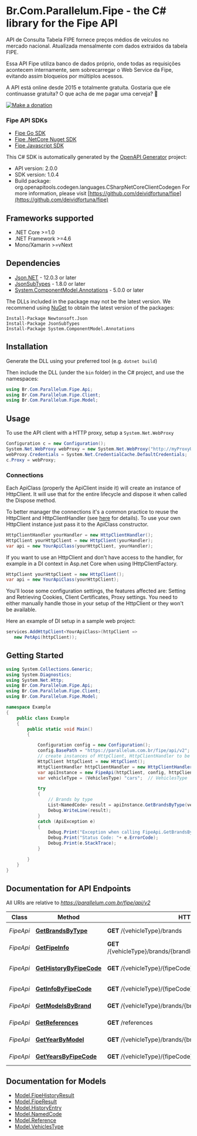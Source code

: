 # Br.Com.Parallelum.Fipe - the C# library for the Fipe API

API de Consulta Tabela FIPE fornece preços médios de veículos no mercado nacional. Atualizada mensalmente com dados extraidos da tabela FIPE. 

 Essa API Fipe utiliza banco de dados próprio, onde todas as requisições acontecem internamente, sem sobrecarregar o Web Service da Fipe, evitando assim bloqueios por múltiplos acessos. 

 A API está online desde 2015 e totalmente gratuíta. Gostaria que ele continuasse gratuíta? O que acha de me pagar uma cerveja? 🍺 

 [![Make a donation](https://www.paypalobjects.com/pt_BR/BR/i/btn/btn_donateCC_LG.gif)](https://www.paypal.com/cgi-bin/webscr?cmd=_s-xclick&hosted_button_id=QUPMYWH6XAC5G) 
 ### Fipe API SDKs
 - [Fipe Go SDK](https://pkg.go.dev/github.com/parallelum/fipe-go)
 - [Fipe .NetCore Nuget SDK](https://www.nuget.org/packages/Br.Com.Parallelum.Fipe/)
 - [Fipe Javascript SDK](https://github.com/deividfortuna/fipe-promise)
 

This C# SDK is automatically generated by the [OpenAPI Generator](https://openapi-generator.tech) project:

- API version: 2.0.0
- SDK version: 1.0.4
- Build package: org.openapitools.codegen.languages.CSharpNetCoreClientCodegen
    For more information, please visit [https://github.com/deividfortuna/fipe](https://github.com/deividfortuna/fipe)

## Frameworks supported
- .NET Core >=1.0
- .NET Framework >=4.6
- Mono/Xamarin >=vNext

## Dependencies

- [Json.NET](https://www.nuget.org/packages/Newtonsoft.Json/) - 12.0.3 or later
- [JsonSubTypes](https://www.nuget.org/packages/JsonSubTypes/) - 1.8.0 or later
- [System.ComponentModel.Annotations](https://www.nuget.org/packages/System.ComponentModel.Annotations) - 5.0.0 or later

The DLLs included in the package may not be the latest version. We recommend using [NuGet](https://docs.nuget.org/consume/installing-nuget) to obtain the latest version of the packages:
```
Install-Package Newtonsoft.Json
Install-Package JsonSubTypes
Install-Package System.ComponentModel.Annotations
```
## Installation
Generate the DLL using your preferred tool (e.g. `dotnet build`)

Then include the DLL (under the `bin` folder) in the C# project, and use the namespaces:
```csharp
using Br.Com.Parallelum.Fipe.Api;
using Br.Com.Parallelum.Fipe.Client;
using Br.Com.Parallelum.Fipe.Model;
```
## Usage

To use the API client with a HTTP proxy, setup a `System.Net.WebProxy`
```csharp
Configuration c = new Configuration();
System.Net.WebProxy webProxy = new System.Net.WebProxy("http://myProxyUrl:80/");
webProxy.Credentials = System.Net.CredentialCache.DefaultCredentials;
c.Proxy = webProxy;
```

### Connections
Each ApiClass (properly the ApiClient inside it) will create an instance of HttpClient. It will use that for the entire lifecycle and dispose it when called the Dispose method.

To better manager the connections it's a common practice to reuse the HttpClient and HttpClientHandler (see [here](https://docs.microsoft.com/en-us/dotnet/architecture/microservices/implement-resilient-applications/use-httpclientfactory-to-implement-resilient-http-requests#issues-with-the-original-httpclient-class-available-in-net) for details). To use your own HttpClient instance just pass it to the ApiClass constructor.

```csharp
HttpClientHandler yourHandler = new HttpClientHandler();
HttpClient yourHttpClient = new HttpClient(yourHandler);
var api = new YourApiClass(yourHttpClient, yourHandler);
```

If you want to use an HttpClient and don't have access to the handler, for example in a DI context in Asp.net Core when using IHttpClientFactory.

```csharp
HttpClient yourHttpClient = new HttpClient();
var api = new YourApiClass(yourHttpClient);
```
You'll loose some configuration settings, the features affected are: Setting and Retrieving Cookies, Client Certificates, Proxy settings. You need to either manually handle those in your setup of the HttpClient or they won't be available.

Here an example of DI setup in a sample web project:

```csharp
services.AddHttpClient<YourApiClass>(httpClient =>
   new PetApi(httpClient));
```


## Getting Started

```csharp
using System.Collections.Generic;
using System.Diagnostics;
using System.Net.Http;
using Br.Com.Parallelum.Fipe.Api;
using Br.Com.Parallelum.Fipe.Client;
using Br.Com.Parallelum.Fipe.Model;

namespace Example
{
    public class Example
    {
        public static void Main()
        {

            Configuration config = new Configuration();
            config.BasePath = "https://parallelum.com.br/fipe/api/v2";
            // create instances of HttpClient, HttpClientHandler to be reused later with different Api classes
            HttpClient httpClient = new HttpClient();
            HttpClientHandler httpClientHandler = new HttpClientHandler();
            var apiInstance = new FipeApi(httpClient, config, httpClientHandler);
            var vehicleType = (VehiclesType) "cars";  // VehiclesType | Type of vehicle

            try
            {
                // Brands by type
                List<NamedCode> result = apiInstance.GetBrandsByType(vehicleType);
                Debug.WriteLine(result);
            }
            catch (ApiException e)
            {
                Debug.Print("Exception when calling FipeApi.GetBrandsByType: " + e.Message );
                Debug.Print("Status Code: "+ e.ErrorCode);
                Debug.Print(e.StackTrace);
            }

        }
    }
}
```

## Documentation for API Endpoints

All URIs are relative to *https://parallelum.com.br/fipe/api/v2*

Class | Method | HTTP request | Description
------------ | ------------- | ------------- | -------------
*FipeApi* | [**GetBrandsByType**](docs/FipeApi.md#getbrandsbytype) | **GET** /{vehicleType}/brands | Brands by type
*FipeApi* | [**GetFipeInfo**](docs/FipeApi.md#getfipeinfo) | **GET** /{vehicleType}/brands/{brandId}/models/{modelId}/years/{yearId} | Fipe info
*FipeApi* | [**GetHistoryByFipeCode**](docs/FipeApi.md#gethistorybyfipecode) | **GET** /{vehicleType}/{fipeCode}/years/{yearId}/history | Fipe price history by Fipe code
*FipeApi* | [**GetInfoByFipeCode**](docs/FipeApi.md#getinfobyfipecode) | **GET** /{vehicleType}/{fipeCode}/years/{yearId} | Fipe info by Fipe code
*FipeApi* | [**GetModelsByBrand**](docs/FipeApi.md#getmodelsbybrand) | **GET** /{vehicleType}/brands/{brandId}/models | Models by brand
*FipeApi* | [**GetReferences**](docs/FipeApi.md#getreferences) | **GET** /references | Fipe month references
*FipeApi* | [**GetYearByModel**](docs/FipeApi.md#getyearbymodel) | **GET** /{vehicleType}/brands/{brandId}/models/{modelId}/years | Years by model
*FipeApi* | [**GetYearsByFipeCode**](docs/FipeApi.md#getyearsbyfipecode) | **GET** /{vehicleType}/{fipeCode}/years | Years by Fipe code


## Documentation for Models

 - [Model.FipeHistoryResult](docs/FipeHistoryResult.md)
 - [Model.FipeResult](docs/FipeResult.md)
 - [Model.HistoryEntry](docs/HistoryEntry.md)
 - [Model.NamedCode](docs/NamedCode.md)
 - [Model.Reference](docs/Reference.md)
 - [Model.VehiclesType](docs/VehiclesType.md)

